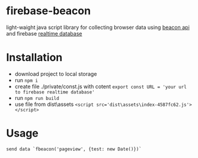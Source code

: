 # firebase-beacon
light-waight java script library for collecting browser data using [beacon api]('https://developer.mozilla.org/en-US/docs/Web/API/Beacon_API') and firebase [realtime database]('https://firebase.google.com/docs/database')

# Installation

- download project to local storage
- run `npm i`
- create file ./private/const.js with cotent `export const URL = 'your url to firebase realtime database'`
- run `npm run build`
- use file from dist\assets `<script src='dist\assets\index-4587fc62.js'></script>`

# Usage

    send data `fbeacon('pageview', {test: new Date()})`
